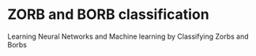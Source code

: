 # ZORB and BORB classification
Learning Neural Networks and Machine learning by Classifying Zorbs and Borbs